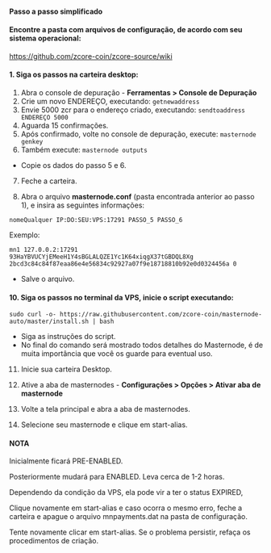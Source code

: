 #### Passo a passo simplificado

#### Encontre a pasta com arquivos de configuração, de acordo com seu sistema operacional:

https://github.com/zcore-coin/zcore-source/wiki

#### 1. Siga os passos na carteira desktop:
1. Abra o console de depuração - **Ferramentas > Console de Depuração**
2. Crie um novo ENDEREÇO, executando: `getnewaddress`
3. Envie 5000 zcr para o endereço criado, executando: `sendtoaddress ENDEREÇO 5000`
4. Aguarda 15 confirmações.
5. Após confirmado, volte no console de depuração, execute: `masternode genkey`
6. Também execute: `masternode outputs`

- Copie os dados do passo 5 e 6.

7. Feche a carteira.

8. Abra o arquivo **masternode.conf** (pasta encontrada anterior ao passo 1), e insira as seguintes informações:

```
nomeQualquer IP:DO:SEU:VPS:17291 PASSO_5 PASSO_6
```

Exemplo: 
```
mn1 127.0.0.2:17291 93HaYBVUCYjEMeeH1Y4sBGLALQZE1Yc1K64xiqgX37tGBDQL8Xg 2bcd3c84c84f87eaa86e4e56834c92927a07f9e18718810b92e0d0324456a 0
```

* Salve o arquivo.

#### 10. Siga os passos no terminal da VPS, inicie o script executando:
```
sudo curl -o- https://raw.githubusercontent.com/zcore-coin/masternode-auto/master/install.sh | bash
```

* Siga as instruções do script.
* No final do comando será mostrado todos detalhes do Masternode, é de muita importância que você os guarde
para eventual uso.

11. Inicie sua carteira Desktop.

12. Ative a aba de masternodes - **Configurações > Opções > Ativar aba de masternode**

13. Volte a tela principal e abra a aba de masternodes.

14. Selecione seu masternode e clique em start-alias.

#### NOTA

Inicialmente ficará PRE-ENABLED.

Posteriormente mudará para ENABLED. Leva cerca de 1-2 horas.

Dependendo da condição da VPS, ela pode vir a ter o status EXPIRED,

Clique novamente em start-alias e caso ocorra o mesmo erro, feche a carteira e apague o arquivo mnpayments.dat na pasta de configuração.

Tente novamente clicar em start-alias. Se o problema persistir, refaça os procedimentos de criação.


